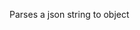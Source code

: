 Parses a json string to object

<rv-example-tabs class="pt-3" handle="json-formatter">
<template type="single-html-file">
<div rv-assign-json-string="{'SNES': 1, 'N64': 2, 'GameBoy': 3, 'SEGA': 4} | json">
  <div rv-assign-object="jsonString | parse">
    The key "SNES" has the value of "{object | get 'SNES'}" and the json string is {jsonString}.
  </div>
</div>
</template>
</rv-example-tabs>